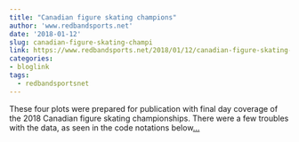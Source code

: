```yaml
---
title: "Canadian figure skating champions"
author: 'www.redbandsports.net'
date: '2018-01-12'
slug: canadian-figure-skating-champi
link: https://www.redbandsports.net/2018/01/12/canadian-figure-skating-champions/
categories:
- bloglink
tags:
  - redbandsportsnet
---
```


These four plots were prepared for publication with final day coverage of the 2018 Canadian figure skating championships. There were a few troubles with the data, as seen in the code notations below[... <i class="fas fa-external-link-alt"></i>](https://www.redbandsports.net/2018/01/12/canadian-figure-skating-champions/)

